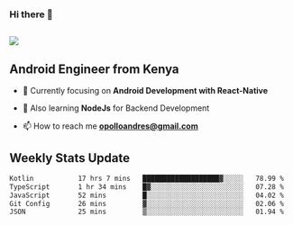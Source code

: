 ### Hi there 👋
<h2 align="left"><img src="https://readme-typing-svg.herokuapp.com?color=000000&lines=I'm+Andrew+Opollo😊;Welcome+to+my+Github😜"> </h2>

## Android Engineer from Kenya


- 🌱 Currently focusing on **Android Development with React-Native**

- 🔭 Also learning **NodeJs** for Backend Development

- 📫 How to reach me **opolloandres@gmail.com**


## Weekly Stats Update
<!--START_SECTION:waka-->

```txt
Kotlin           17 hrs 7 mins   ███████████████████▓░░░░░   78.99 %
TypeScript       1 hr 34 mins    █▓░░░░░░░░░░░░░░░░░░░░░░░   07.28 %
JavaScript       52 mins         █░░░░░░░░░░░░░░░░░░░░░░░░   04.02 %
Git Config       26 mins         ▓░░░░░░░░░░░░░░░░░░░░░░░░   02.06 %
JSON             25 mins         ▒░░░░░░░░░░░░░░░░░░░░░░░░   01.94 %
```

<!--END_SECTION:waka-->



